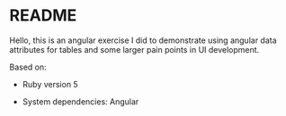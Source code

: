 # README

Hello, this is an angular exercise I did to demonstrate using angular data attributes for tables and some larger pain points in UI development.

Based on:

* Ruby version 5

* System dependencies: Angular

